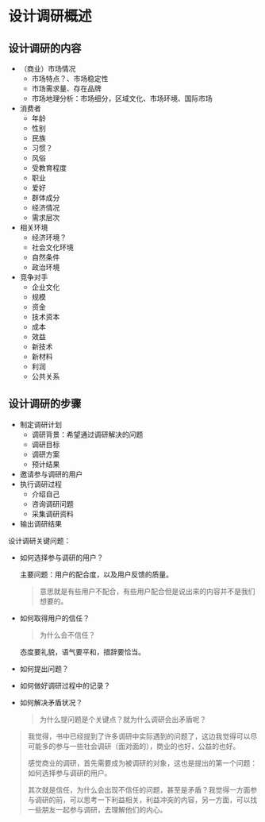 # 设计调研概述

## 设计调研的内容

- （商业）市场情况
  - 市场特点？、市场稳定性
  - 市场需求量、存在品牌
  - 市场地理分析：市场细分，区域文化、市场环境、国际市场
- 消费者
  - 年龄
  - 性别
  - 民族
  - 习惯？
  - 风俗
  - 受教育程度
  - 职业
  - 爱好
  - 群体成分
  - 经济情况
  - 需求层次
- 相关环境
  - 经济环境？
  - 社会文化环境
  - 自然条件
  - 政治环境
- 竞争对手
  - 企业文化
  - 规模
  - 资金
  - 技术资本
  - 成本
  - 效益
  - 新技术
  - 新材料
  - 利润
  - 公共关系



## 设计调研的步骤

- 制定调研计划
  - 调研背景：希望通过调研解决的问题
  - 调研目标
  - 调研方案
  - 预计结果
- 邀请参与调研的用户
- 执行调研过程
  - 介绍自己
  - 咨询调研问题
  - 采集调研资料
- 输出调研结果



设计调研关键问题：

- 如何选择参与调研的用户？

  主要问题：用户的配合度，以及用户反馈的质量。

  > 意思就是有些用户不配合，有些用户配合但是说出来的内容并不是我们想要的。

- 如何取得用户的信任？

  > 为什么会不信任？

  态度要礼貌，语气要平和，措辞要恰当。

- 如何提出问题？

- 如何做好调研过程中的记录？

- 如何解决矛盾状况？

  > 为什么提问题是个关键点？就为什么调研会出矛盾呢？



> 我觉得，书中已经提到了许多调研中实际遇到的问题了，这边我觉得可以尽可能多的参与一些社会调研（面对面的），商业的也好，公益的也好。
>
> 感觉商业的调研，首先需要成为被调研的对象，这也是提出的第一个问题：如何选择参与调研的用户。
>
> 其次就是信任，为什么会出现不信任的问题，甚至是矛盾？我觉得一方面参与调研的前，可以思考一下利益相关，利益冲突的内容，另一方面，可以找一些朋友一起参与调研，去理解他们的内心。